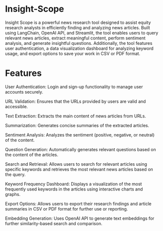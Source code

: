 # Insight-Scope
Insight Scope is a powerful news research tool designed to assist equity research analysts in efficiently finding and analyzing news articles. Built using LangChain, OpenAI API, and Streamlit, the tool enables users to query relevant news articles, extract meaningful content, perform sentiment analysis, and generate insightful questions. Additionally, the tool features user authentication, a data visualization dashboard for analyzing keyword usage, and export options to save your work in CSV or PDF format.

# Features
User Authentication:
Login and sign-up functionality to manage user accounts securely.

URL Validation:
Ensures that the URLs provided by users are valid and accessible.

Text Extraction:
Extracts the main content of news articles from URLs.

Summarization:
Generates concise summaries of the extracted articles.

Sentiment Analysis:
Analyzes the sentiment (positive, negative, or neutral) of the content.

Question Generation:
Automatically generates relevant questions based on the content of the articles.

Search and Retrieval:
Allows users to search for relevant articles using specific keywords and retrieves the most relevant news articles based on the query.

Keyword Frequency Dashboard:
Displays a visualization of the most frequently used keywords in the articles using interactive charts and graphs.

Export Options:
Allows users to export their research findings and article summaries in CSV or PDF format for further use or reporting.

Embedding Generation:
Uses OpenAI API to generate text embeddings for further similarity-based search and comparison.
